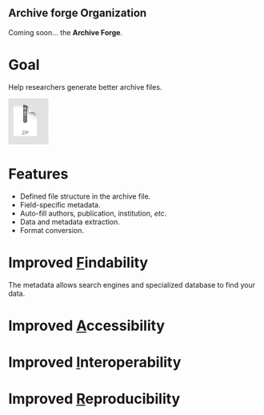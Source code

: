 ## Archive forge Organization

Coming soon... the **Archive Forge**.

# Goal

Help researchers generate better archive files. 

<img src="./zip.png" alt="drawing" width="80"/>

# Features

- Defined file structure in the archive file.
- Field-specific metadata.
- Auto-fill authors, publication, institution, *etc*.
- Data and metadata extraction.
- Format conversion.

# Improved [F](fair.md)indability

The metadata allows search engines and specialized database to find your data.

# Improved [A](fair.md)ccessibility

# Improved [I](fair.md)nteroperability

# Improved [R](fair.md)eproducibility

